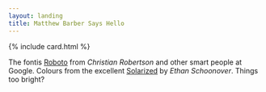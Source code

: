 ```yaml
---
layout: landing
title: Matthew Barber Says Hello
---
```


{% include card.html %}

The fontis [Roboto](https://fonts.google.com/specimen/Roboto) from *Christian Robertson* and other smart people at Google. Colours from the  excellent [Solarized](http://ethanschoonover.com/solarized) by *Ethan Schoonover*. Things <a id="toggle" style="cursor: pointer">too bright?</a>
